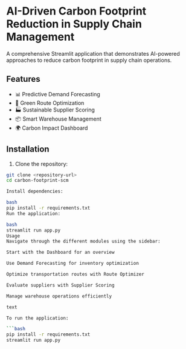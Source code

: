 # AI-Driven Carbon Footprint Reduction in Supply Chain Management

A comprehensive Streamlit application that demonstrates AI-powered approaches to reduce carbon footprint in supply chain operations.

## Features

- 📊 Predictive Demand Forecasting
- 🚚 Green Route Optimization
- 🏭 Sustainable Supplier Scoring
- 📦 Smart Warehouse Management
- 🌍 Carbon Impact Dashboard

## Installation

1. Clone the repository:
```bash
git clone <repository-url>
cd carbon-footprint-scm

Install dependencies:

bash
pip install -r requirements.txt
Run the application:

bash
streamlit run app.py
Usage
Navigate through the different modules using the sidebar:

Start with the Dashboard for an overview

Use Demand Forecasting for inventory optimization

Optimize transportation routes with Route Optimizer

Evaluate suppliers with Supplier Scoring

Manage warehouse operations efficiently

text

To run the application:

```bash
pip install -r requirements.txt
streamlit run app.py